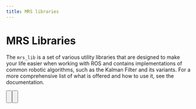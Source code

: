 ```yaml
---
title: MRS libraries
---
```


# MRS Libraries

The `mrs_lib` is a set of various utility libraries that are designed to make your life easier when working with ROS and contains implementations of common robotic algorithms, such as the Kalman Filter and its variants.
For a more comprehensive list of what is offered and how to use it, see the documentation.

<Button label="🔗 mrs_lib repository" link="https://github.com/ctu-mrs/mrs_lib" block /><br />

<Button label="🔗 mrs_lib documentation" link="https://ctu-mrs.github.io/mrs_lib/" block /><br />
